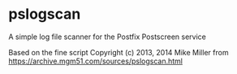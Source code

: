 # pslogscan
A simple log file scanner for the Postfix Postscreen service

Based on the fine script 
Copyright (c) 2013, 2014 Mike Miller
from https://archive.mgm51.com/sources/pslogscan.html
